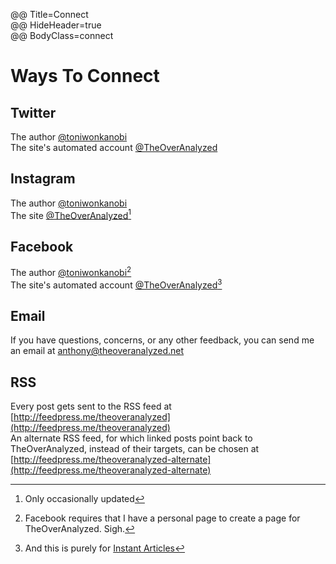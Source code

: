 @@ Title=Connect  
@@ HideHeader=true  
@@ BodyClass=connect  

<h1>Ways To Connect</h1>
  
## Twitter

The author [@toniwonkanobi](http://www.twitter.com/toniwonkanobi)
<br>
The site's automated account [@TheOverAnalyzed](http://www.twitter.com/theoveranalyzed)

## Instagram

The author [@toniwonkanobi](http://instagram.com/toniwonkanobi/)
<br>
The site [@TheOverAnalyzed](http://instagram.com/theoveranalyzed/)[^on]

## Facebook

The author [@toniwonkanobi](www.facebook.com/toniwonkanobi)[^fb]
<br>
The site's automated account [@TheOverAnalyzed](www.facebook.com/theoveranalyzed)[^oa]

## Email

If you have questions, concerns, or any other feedback, you can send me an email at [anthony@theoveranalyzed.net](mailto:anthony@theoveranalyzed.net)
  
## RSS

Every post gets sent to the RSS feed at [http://feedpress.me/theoveranalyzed](http://feedpress.me/theoveranalyzed)
<br>
An alternate RSS feed, for which linked posts point back to TheOverAnalyzed, instead of their targets, can be chosen at [http://feedpress.me/theoveranalyzed-alternate](http://feedpress.me/theoveranalyzed-alternate)


[^on]: Only occasionally updated
[^fb]: Facebook requires that I have a personal page to create a page for TheOverAnalyzed. Sigh.
[^oa]: And this is purely for [Instant Articles](@@SiteRoot@@/2015/5/15/facebooks-instant-articles)

